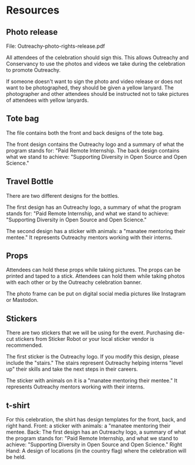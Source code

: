 # Resources

## Photo release

File: Outreachy-photo-rights-release.pdf

All attendees of the celebration should sign this. This allows Outreachy and Conservancy to use the photos and videos we take during the celebration to promote Outreachy.

If someone doesn't want to sign the photo and video release or does not want to be photographed, they should be given a yellow lanyard. The photographer and other attendees should be instructed not to take pictures of attendees with yellow lanyards.

## Tote bag

The file contains both the front and back designs of the tote bag. 

The front design contains the Outreachy logo and a summary of what the program stands for: "Paid Remote Internship. 
The back design contains what we stand to achieve: "Supporting Diversity in Open Source and Open Science."

## Travel Bottle

There are two different designs for the bottles. 

The first design has an Outreachy logo, a summary of what the program stands for: "Paid Remote Internship, and what we stand to achieve: "Supporting Diversity in Open Source and Open Science."

The second design has a sticker with animals: a "manatee mentoring their mentee." It represents Outreachy mentors working with their interns.

## Props

Attendees can hold these props while taking pictures. The props can be printed and taped to a stick. Attendees can hold them while taking photos with each other or by the Outreachy celebration banner.

The photo frame can be put on digital social media pictures like Instagram or Mastodon.

## Stickers

There are two stickers that we will be using for the event. Purchasing die-cut stickers from Sticker Robot or your local sticker vendor is recommended.

The first sticker is the Outreachy logo. If you modify this design, please include the "stairs." The stairs represent Outreachy helping interns "level up" their skills and take the next steps in their careers.

The sticker with animals on it is a "manatee mentoring their mentee." It represents Outreachy mentors working with their interns.

## t-shirt

For this celebration, the shirt has design templates for the front, back, and right hand. 
Front: a sticker with animals: a "manatee mentoring their mentee.
Back: The first design has an Outreachy logo, a summary of what the program stands for: "Paid Remote Internship, and what we stand to achieve: "Supporting Diversity in Open Source and Open Science."
Right Hand: A design of locations (in the country flag) where the celebration will be held.

